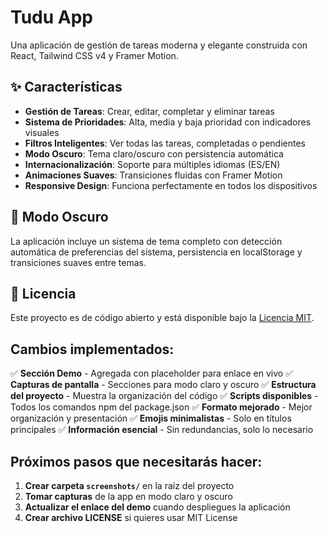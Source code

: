 # Tudu App

Una aplicación de gestión de tareas moderna y elegante construida con React, Tailwind CSS v4 y Framer Motion.

## ✨ Características

- **Gestión de Tareas**: Crear, editar, completar y eliminar tareas
- **Sistema de Prioridades**: Alta, media y baja prioridad con indicadores visuales
- **Filtros Inteligentes**: Ver todas las tareas, completadas o pendientes
- **Modo Oscuro**: Tema claro/oscuro con persistencia automática
- **Internacionalización**: Soporte para múltiples idiomas (ES/EN)
- **Animaciones Suaves**: Transiciones fluidas con Framer Motion
- **Responsive Design**: Funciona perfectamente en todos los dispositivos

## 🌙 Modo Oscuro

La aplicación incluye un sistema de tema completo con detección automática de preferencias del sistema, persistencia en localStorage y transiciones suaves entre temas.

## 📄 Licencia

Este proyecto es de código abierto y está disponible bajo la [Licencia MIT](LICENSE).

## **Cambios implementados:**

✅ **Sección Demo** - Agregada con placeholder para enlace en vivo
✅ **Capturas de pantalla** - Secciones para modo claro y oscuro
✅ **Estructura del proyecto** - Muestra la organización del código
✅ **Scripts disponibles** - Todos los comandos npm del package.json
✅ **Formato mejorado** - Mejor organización y presentación
✅ **Emojis minimalistas** - Solo en títulos principales
✅ **Información esencial** - Sin redundancias, solo lo necesario

## **Próximos pasos que necesitarás hacer:**

1. **Crear carpeta `screenshots/`** en la raíz del proyecto
2. **Tomar capturas** de la app en modo claro y oscuro
3. **Actualizar el enlace del demo** cuando despliegues la aplicación
4. **Crear archivo LICENSE** si quieres usar MIT License
